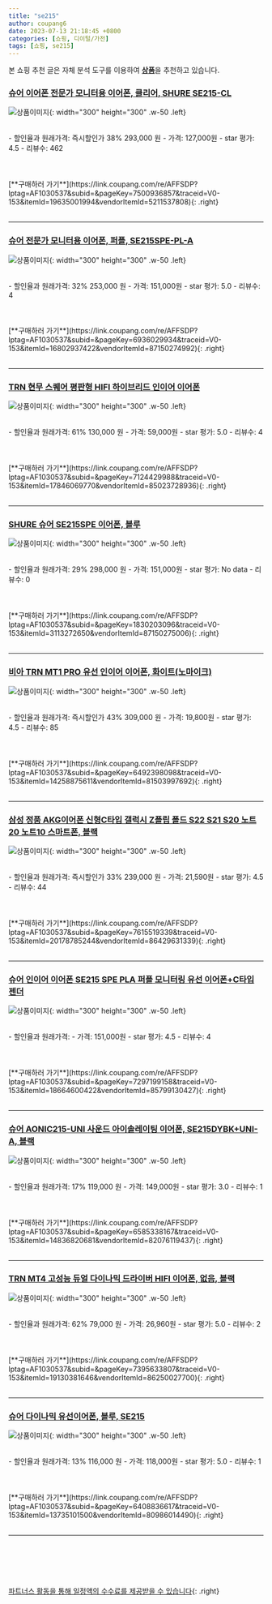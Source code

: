 ```yaml
---
title: "se215"
author: coupang6
date: 2023-07-13 21:18:45 +0800
categories: [쇼핑, 디이털/가전]
tags: [쇼핑, se215]
---
```


본 쇼핑 추천 글은 자체 분석 도구를 이용하여 [**상품**](https://link.coupang.com/a/bao1ui)을 추천하고 있습니다.

### [슈어 이어폰 전문가 모니터용 이어폰, 클리어, SHURE SE215-CL](https://link.coupang.com/re/AFFSDP?lptag=AF1030537&subid=&pageKey=7500936857&traceid=V0-153&itemId=19635001994&vendorItemId=5211537808)

![상품이미지](https://thumbnail9.coupangcdn.com/thumbnails/remote/230x230ex/image/retail/images/2019/08/08/9/5/1ffe142b-85c1-4f25-875e-2f47997df378.jpg){: width="300" height="300" .w-50 .left}


<br>
- 할인율과 원래가격: 즉시할인가 38%  293,000   원
- 가격: 127,000원
- star 평가: 4.5
- 리뷰수: 462
<br>
<br>
<br>
<br>
[**구매하러 가기**](https://link.coupang.com/re/AFFSDP?lptag=AF1030537&subid=&pageKey=7500936857&traceid=V0-153&itemId=19635001994&vendorItemId=5211537808){: .right}
<br>
<br>

---

### [슈어 전문가 모니터용 이어폰, 퍼플, SE215SPE-PL-A](https://link.coupang.com/re/AFFSDP?lptag=AF1030537&subid=&pageKey=6936029934&traceid=V0-153&itemId=16802937422&vendorItemId=87150274992)

![상품이미지](https://thumbnail9.coupangcdn.com/thumbnails/remote/230x230ex/image/retail/images/2978213498170549-ffc9da41-5540-4b39-9e3e-7ba7c08d16c8.jpg){: width="300" height="300" .w-50 .left}


<br>
- 할인율과 원래가격: 32%  253,000   원
- 가격: 151,000원
- star 평가: 5.0
- 리뷰수: 4
<br>
<br>
<br>
<br>
[**구매하러 가기**](https://link.coupang.com/re/AFFSDP?lptag=AF1030537&subid=&pageKey=6936029934&traceid=V0-153&itemId=16802937422&vendorItemId=87150274992){: .right}
<br>
<br>

---

### [TRN 현무 스퀘어 평판형 HIFI 하이브리드 인이어 이어폰](https://link.coupang.com/re/AFFSDP?lptag=AF1030537&subid=&pageKey=7124429988&traceid=V0-153&itemId=17846069770&vendorItemId=85023728936)

![상품이미지](https://thumbnail6.coupangcdn.com/thumbnails/remote/230x230ex/image/vendor_inventory/7b20/a57e47e37b82faceb073b484ebc4f4b74a572df4e8a1bf53236998278996.jpg){: width="300" height="300" .w-50 .left}


<br>
- 할인율과 원래가격: 61%  130,000   원
- 가격: 59,000원
- star 평가: 5.0
- 리뷰수: 4
<br>
<br>
<br>
<br>
[**구매하러 가기**](https://link.coupang.com/re/AFFSDP?lptag=AF1030537&subid=&pageKey=7124429988&traceid=V0-153&itemId=17846069770&vendorItemId=85023728936){: .right}
<br>
<br>

---

### [SHURE 슈어 SE215SPE 이어폰, 블루](https://link.coupang.com/re/AFFSDP?lptag=AF1030537&subid=&pageKey=1830203096&traceid=V0-153&itemId=3113272650&vendorItemId=87150275006)

![상품이미지](https://thumbnail9.coupangcdn.com/thumbnails/remote/230x230ex/image/retail/images/5740600737979670-79130d2f-f00a-4667-9db5-191bf44ede17.jpeg){: width="300" height="300" .w-50 .left}


<br>
- 할인율과 원래가격: 29%  298,000   원
- 가격: 151,000원
- star 평가: No data
- 리뷰수: 0
<br>
<br>
<br>
<br>
[**구매하러 가기**](https://link.coupang.com/re/AFFSDP?lptag=AF1030537&subid=&pageKey=1830203096&traceid=V0-153&itemId=3113272650&vendorItemId=87150275006){: .right}
<br>
<br>

---

### [비아 TRN MT1 PRO 유선 인이어 이어폰, 화이트(노마이크)](https://link.coupang.com/re/AFFSDP?lptag=AF1030537&subid=&pageKey=6492398098&traceid=V0-153&itemId=14258875611&vendorItemId=81503997692)

![상품이미지](https://thumbnail9.coupangcdn.com/thumbnails/remote/230x230ex/image/vendor_inventory/af52/4ce1a47fbdb71cae5cd9f25acb60d62a69f26d244fb43de3c3bf433d7bb2.jpg){: width="300" height="300" .w-50 .left}


<br>
- 할인율과 원래가격: 즉시할인가 43%  309,000   원
- 가격: 19,800원
- star 평가: 4.5
- 리뷰수: 85
<br>
<br>
<br>
<br>
[**구매하러 가기**](https://link.coupang.com/re/AFFSDP?lptag=AF1030537&subid=&pageKey=6492398098&traceid=V0-153&itemId=14258875611&vendorItemId=81503997692){: .right}
<br>
<br>

---

### [삼성 정품 AKG이어폰 신형C타입 갤럭시 Z플립 폴드 S22 S21 S20 노트20 노트10 스마트폰, 블랙](https://link.coupang.com/re/AFFSDP?lptag=AF1030537&subid=&pageKey=7615519339&traceid=V0-153&itemId=20178785244&vendorItemId=86429631339)

![상품이미지](https://thumbnail8.coupangcdn.com/thumbnails/remote/230x230ex/image/vendor_inventory/f088/86695fba3b0d0860be92a06b806ef73416d1be9969675524a6ba92651048.jpg){: width="300" height="300" .w-50 .left}


<br>
- 할인율과 원래가격: 즉시할인가 33%  239,000   원
- 가격: 21,590원
- star 평가: 4.5
- 리뷰수: 44
<br>
<br>
<br>
<br>
[**구매하러 가기**](https://link.coupang.com/re/AFFSDP?lptag=AF1030537&subid=&pageKey=7615519339&traceid=V0-153&itemId=20178785244&vendorItemId=86429631339){: .right}
<br>
<br>

---

### [슈어 인이어 이어폰 SE215 SPE PLA 퍼플 모니터링 유선 이어폰+C타입 젠더](https://link.coupang.com/re/AFFSDP?lptag=AF1030537&subid=&pageKey=7297199158&traceid=V0-153&itemId=18664600422&vendorItemId=85799130427)

![상품이미지](https://thumbnail9.coupangcdn.com/thumbnails/remote/230x230ex/image/vendor_inventory/7849/14a5753e7f31ff9f2f2b8b021d774dc49dacaef1fb5d172c1422b2633520.jpg){: width="300" height="300" .w-50 .left}


<br>
- 할인율과 원래가격: 
- 가격: 151,000원
- star 평가: 4.5
- 리뷰수: 4
<br>
<br>
<br>
<br>
[**구매하러 가기**](https://link.coupang.com/re/AFFSDP?lptag=AF1030537&subid=&pageKey=7297199158&traceid=V0-153&itemId=18664600422&vendorItemId=85799130427){: .right}
<br>
<br>

---

### [슈어 AONIC215-UNI 사운드 아이솔레이팅 이어폰, SE215DYBK+UNI-A, 블랙](https://link.coupang.com/re/AFFSDP?lptag=AF1030537&subid=&pageKey=6585338167&traceid=V0-153&itemId=14836820681&vendorItemId=82076119437)

![상품이미지](https://thumbnail10.coupangcdn.com/thumbnails/remote/230x230ex/image/rs_quotation_api/pintne03/fbc9049961d44abcaa5cec76404c7799.jpg){: width="300" height="300" .w-50 .left}


<br>
- 할인율과 원래가격: 17%  119,000   원
- 가격: 149,000원
- star 평가: 3.0
- 리뷰수: 1
<br>
<br>
<br>
<br>
[**구매하러 가기**](https://link.coupang.com/re/AFFSDP?lptag=AF1030537&subid=&pageKey=6585338167&traceid=V0-153&itemId=14836820681&vendorItemId=82076119437){: .right}
<br>
<br>

---

### [TRN MT4 고성능 듀얼 다이나믹 드라이버 HIFI 이어폰, 없음, 블랙](https://link.coupang.com/re/AFFSDP?lptag=AF1030537&subid=&pageKey=7395633807&traceid=V0-153&itemId=19130381646&vendorItemId=86250027700)

![상품이미지](https://thumbnail10.coupangcdn.com/thumbnails/remote/230x230ex/image/vendor_inventory/f99c/21d63716a5e43e7318bf658b1d698ea33f9f7fc8e3bd0a0a04dcb432c8d0.jpg){: width="300" height="300" .w-50 .left}


<br>
- 할인율과 원래가격: 62%  79,000   원
- 가격: 26,960원
- star 평가: 5.0
- 리뷰수: 2
<br>
<br>
<br>
<br>
[**구매하러 가기**](https://link.coupang.com/re/AFFSDP?lptag=AF1030537&subid=&pageKey=7395633807&traceid=V0-153&itemId=19130381646&vendorItemId=86250027700){: .right}
<br>
<br>

---

### [슈어 다이나믹 유선이어폰, 블루, SE215](https://link.coupang.com/re/AFFSDP?lptag=AF1030537&subid=&pageKey=6408836617&traceid=V0-153&itemId=13735101500&vendorItemId=80986014490)

![상품이미지](https://thumbnail8.coupangcdn.com/thumbnails/remote/230x230ex/image/vendor_inventory/7f2e/950625fe1cc128da61d284cecd7b668f874a04cb24e890d7ff9c65b2e621.JPG){: width="300" height="300" .w-50 .left}


<br>
- 할인율과 원래가격: 13%  116,000   원
- 가격: 118,000원
- star 평가: 5.0
- 리뷰수: 1
<br>
<br>
<br>
<br>
[**구매하러 가기**](https://link.coupang.com/re/AFFSDP?lptag=AF1030537&subid=&pageKey=6408836617&traceid=V0-153&itemId=13735101500&vendorItemId=80986014490){: .right}
<br>
<br>

---
<br><br><br><br><br> [파트너스 활동을 통해 일정액의 수수료를 제공받을 수 있습니다](https://link.coupang.com/a/bao1ui){: .right}